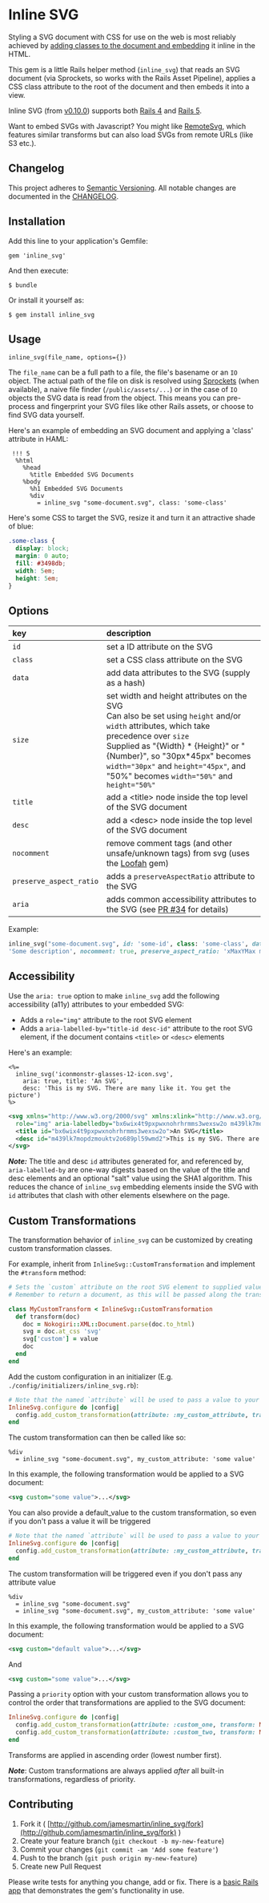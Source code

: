 # Inline SVG

Styling a SVG document with CSS for use on the web is most reliably achieved by
[adding classes to the document and
embedding](http://css-tricks.com/using-svg/) it inline in the HTML.

This gem is a little Rails helper method (`inline_svg`) that reads an SVG document (via Sprockets, so works with the Rails Asset Pipeline), applies a CSS class attribute to the root of the document and
then embeds it into a view.

Inline SVG (from [v0.10.0](https://github.com/jamesmartin/inline_svg/releases/tag/v0.10.0)) supports both [Rails 4](http://weblog.rubyonrails.org/2013/6/25/Rails-4-0-final/) and [Rails 5](http://weblog.rubyonrails.org/2016/6/30/Rails-5-0-final/).

Want to embed SVGs with Javascript? You might like [RemoteSvg](https://github.com/jamesmartin/remote-svg), which features similar transforms but can also load SVGs from remote URLs (like S3 etc.).

## Changelog

This project adheres to [Semantic Versioning](http://sermver.org). All notable changes are documented in the
[CHANGELOG](https://github.com/jamesmartin/inline_svg/blob/master/CHANGELOG.md).

## Installation

Add this line to your application's Gemfile:

    gem 'inline_svg'

And then execute:

    $ bundle

Or install it yourself as:

    $ gem install inline_svg

## Usage

```
inline_svg(file_name, options={})
```

The `file_name` can be a full path to a file, the file's basename or an `IO`
object. The
actual path of the file on disk is resolved using
[Sprockets](://github.com/sstephenson/sprockets) (when available), a naive file finder (`/public/assets/...`) or in the case of `IO` objects the SVG data is read from the object.
This means you can pre-process and fingerprint your SVG files like other Rails assets, or choose to find SVG data yourself.

Here's an example of embedding an SVG document and applying a 'class' attribute in
HAML:

```haml
 !!! 5 
  %html
    %head
      %title Embedded SVG Documents
    %body
      %h1 Embedded SVG Documents
      %div
        = inline_svg "some-document.svg", class: 'some-class'
```

Here's some CSS to target the SVG, resize it and turn it an attractive shade of
blue:

```css
.some-class {
  display: block;
  margin: 0 auto;
  fill: #3498db;
  width: 5em;
  height: 5em;
}
```

## Options 

key                     | description
:---------------------- | :---------- 
`id`                    | set a ID attribute on the SVG
`class`                 | set a CSS class attribute on the SVG
`data`                  | add data attributes to the SVG (supply as a hash)
`size`                  | set width and height attributes on the SVG <br/> Can also be set using `height` and/or `width` attributes, which take precedence over `size` <br/> Supplied as "{Width} * {Height}" or "{Number}", so "30px*45px" becomes `width="30px"` and `height="45px"`, and "50%" becomes `width="50%"` and `height="50%"`
`title`                 | add a \<title\> node inside the top level of the SVG document
`desc`                  | add a \<desc\> node inside the top level of the SVG document
`nocomment`             | remove comment tags (and other unsafe/unknown tags) from svg (uses the [Loofah](https://github.com/flavorjones/loofah) gem)
`preserve_aspect_ratio` | adds a `preserveAspectRatio` attribute to the SVG
`aria`                  | adds common accessibility attributes to the SVG (see [PR #34](https://github.com/jamesmartin/inline_svg/pull/34#issue-152062674) for details)

Example:

```ruby
inline_svg("some-document.svg", id: 'some-id', class: 'some-class', data: {some: "value"}, size: '30% * 20%', title: 'Some Title', desc:
'Some description', nocomment: true, preserve_aspect_ratio: 'xMaxYMax meet', aria: true)
```

## Accessibility

Use the `aria: true` option to make `inline_svg` add the following
accessibility (a11y) attributes to your embedded SVG:

* Adds a `role="img"` attribute to the root SVG element
* Adds a `aria-labelled-by="title-id desc-id"` attribute to the root SVG
  element, if the document contains `<title>` or `<desc>` elements

Here's an example:

```erb
<%=
  inline_svg('iconmonstr-glasses-12-icon.svg',
    aria: true, title: 'An SVG',
    desc: 'This is my SVG. There are many like it. You get the picture')
%>
```

```xml
<svg xmlns="http://www.w3.org/2000/svg" xmlns:xlink="http://www.w3.org/1999/xlink" \
  role="img" aria-labelledby="bx6wix4t9pxpwxnohrhrmms3wexsw2o m439lk7mopdzmouktv2o689pl59wmd2">
  <title id="bx6wix4t9pxpwxnohrhrmms3wexsw2o">An SVG</title>
  <desc id="m439lk7mopdzmouktv2o689pl59wmd2">This is my SVG. There are many like it. You get the picture</desc>
</svg>
```

***Note:*** The title and desc `id` attributes generated for, and referenced by, `aria-labelled-by` are one-way digests based on the value of the title and desc elements and an optional "salt" value using the SHA1 algorithm. This reduces the chance of `inline_svg` embedding elements inside the SVG with `id` attributes that clash with other elements elsewhere on the page.

## Custom Transformations

The transformation behavior of `inline_svg` can be customized by creating custom transformation classes.

For example, inherit from `InlineSvg::CustomTransformation` and implement the `#transform` method:

```ruby
# Sets the `custom` attribute on the root SVG element to supplied value
# Remember to return a document, as this will be passed along the transformation chain

class MyCustomTransform < InlineSvg::CustomTransformation
  def transform(doc)
    doc = Nokogiri::XML::Document.parse(doc.to_html)
    svg = doc.at_css 'svg'
    svg['custom'] = value
    doc
  end
end
```

Add the custom configuration in an initializer (E.g. `./config/initializers/inline_svg.rb`):

```ruby
# Note that the named `attribute` will be used to pass a value to your custom transform
InlineSvg.configure do |config|
  config.add_custom_transformation(attribute: :my_custom_attribute, transform: MyCustomTransform)
end
```

The custom transformation can then be called like so:
```haml
%div
  = inline_svg "some-document.svg", my_custom_attribute: 'some value'
```

In this example, the following transformation would be applied to a SVG document:

```xml
<svg custom="some value">...</svg>
```

You can also provide a default_value to the custom transformation, so even if you don't pass a value it will be triggered

```ruby
# Note that the named `attribute` will be used to pass a value to your custom transform
InlineSvg.configure do |config|
  config.add_custom_transformation(attribute: :my_custom_attribute, transform: MyCustomTransform, default_value: 'default value')
end
```

The custom transformation will be triggered even if you don't pass any attribute value
```haml
%div
  = inline_svg "some-document.svg"
  = inline_svg "some-document.svg", my_custom_attribute: 'some value'
```

In this example, the following transformation would be applied to a SVG document:

```xml
<svg custom="default value">...</svg>
```

And

```xml
<svg custom="some value">...</svg>
```

Passing a `priority` option with your custom transformation allows you to
control the order that transformations are applied to the SVG document:

```ruby
InlineSvg.configure do |config|
  config.add_custom_transformation(attribute: :custom_one, transform: MyCustomTransform, priority: 1)
  config.add_custom_transformation(attribute: :custom_two, transform: MyOtherCustomTransform, priority: 2)
end
```

Transforms are applied in ascending order (lowest number first).

***Note***: Custom transformations are always applied *after* all built-in
transformations, regardless of priority.

## Contributing

1. Fork it ( [http://github.com/jamesmartin/inline_svg/fork](http://github.com/jamesmartin/inline_svg/fork) )
2. Create your feature branch (`git checkout -b my-new-feature`)
3. Commit your changes (`git commit -am 'Add some feature'`)
4. Push to the branch (`git push origin my-new-feature`)
5. Create new Pull Request

Please write tests for anything you change, add or fix.
There is a [basic Rails
app](http://github.com/jamesmartin/inline_svg_test_app) that demonstrates the
gem's functionality in use.
